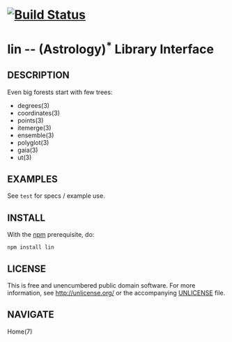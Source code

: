 # [![Build Status](https://secure.travis-ci.org/astrolet/lin.png)](http://travis-ci.org/astrolet/lin)
# lin -- (Astrology)<sup>*</sup> Library Interface


## DESCRIPTION

Even big forests start with few trees:

* degrees(3)
* coordinates(3)
* points(3)
* itemerge(3)
* ensemble(3)
* polyglot(3)
* gaia(3)
* ut(3)


## EXAMPLES

See `test` for specs / example use.


## INSTALL

With the [npm](http://npmjs.org/) prerequisite, do:

    npm install lin


## LICENSE

This is free and unencumbered public domain software. For more information,
see <http://unlicense.org/> or the accompanying [UNLICENSE](http://astrolet.github.com/lin/UNLICENSE.html) file.


## NAVIGATE

Home(7)
